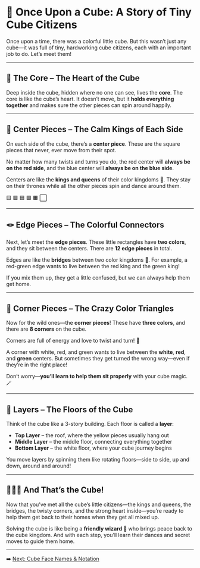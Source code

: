 # 🧩 Once Upon a Cube: A Story of Tiny Cube Citizens

Once upon a time, there was a colorful little cube. But this wasn’t just any cube—it was full of tiny, hardworking cube citizens, each with an important job to do. Let’s meet them!

---

## 💖 The Core – The Heart of the Cube

Deep inside the cube, hidden where no one can see, lives the **core**. The core is like the cube’s heart. It doesn’t move, but it **holds everything together** and makes sure the other pieces can spin around happily.

---

## 🎯 Center Pieces – The Calm Kings of Each Side

On each side of the cube, there’s a **center piece**. These are the square pieces that never, ever move from their spot.

No matter how many twists and turns you do, the red center will **always be on the red side**, and the blue center will **always be on the blue side**.

Centers are like the **kings and queens** of their color kingdoms 👑. They stay on their thrones while all the other pieces spin and dance around them.

🟨 🟥 🟦 🟩 🟧 ⬜

---

## 🪢 Edge Pieces – The Colorful Connectors

Next, let’s meet the **edge pieces**. These little rectangles have **two colors**, and they sit between the centers. There are **12 edge pieces** in total.

Edges are like the **bridges** between two color kingdoms 🌉. For example, a red-green edge wants to live between the red king and the green king!

If you mix them up, they get a little confused, but we can always help them get home.

---

## 🎉 Corner Pieces – The Crazy Color Triangles

Now for the wild ones—the **corner pieces**! These have **three colors**, and there are **8 corners** on the cube.

Corners are full of energy and love to twist and turn! 🎠

A corner with white, red, and green wants to live between the **white**, **red**, and **green** centers. But sometimes they get turned the wrong way—even if they’re in the right place!

Don’t worry—**you’ll learn to help them sit properly** with your cube magic. 🪄

---

## 🔁 Layers – The Floors of the Cube

Think of the cube like a 3-story building. Each floor is called a **layer**:

- **Top Layer** – the roof, where the yellow pieces usually hang out
- **Middle Layer** – the middle floor, connecting everything together
- **Bottom Layer** – the white floor, where your cube journey begins

You move layers by spinning them like rotating floors—side to side, up and down, around and around!

---

## 🧙‍♂️✨ And That’s the Cube!

Now that you’ve met all the cube’s little citizens—the kings and queens, the bridges, the twisty corners, and the strong heart inside—you’re ready to help them get back to their homes when they get all mixed up.

Solving the cube is like being a **friendly wizard** 🧙 who brings peace back to the cube kingdom. And with each step, you’ll learn their dances and secret moves to guide them home.

---

➡️ [Next: Cube Face Names & Notation](#)
